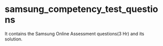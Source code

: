 # samsung_competency_test_questions
It contains the Samsung Online Assessment questions(3 Hr) and its solution.
